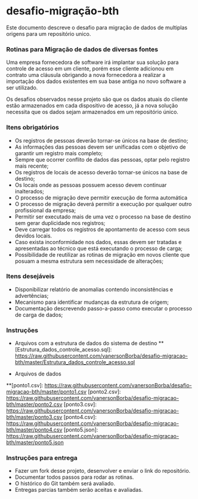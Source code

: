 # desafio-migração-bth

Este documento descreve o desafio para migração de dados de multiplas origens para um repositório unico.

### Rotinas para Migração de dados de diversas fontes

Uma empresa fornecedora de software irá implantar sua solução para controle de acesso em um cliente, porém esse cliente adicionou em contrato uma cláusula obrigando a nova fornecedora a realizar a importação dos dados existentes em sua base antiga no novo software a ser utilizado.

Os desafios observados nesse projeto são que os dados atuais do cliente estão armazenados em cada dispositivo de acesso, já a nova solução necessita que os dados sejam armazenados em um repositório único.
### Itens obrigatórios

* Os registros de pessoas deverão tornar-se únicos na base de destino; 
* As informações das pessoas devem ser unificadas com o objetivo de garantir um registro mais completo; 
* Sempre que ocorrer conflito de dados das pessoas, optar pelo registro mais recente; 
* Os registros de locais de acesso deverão tornar-se únicos na base de destino; 
* Os locais onde as pessoas possuem acesso devem continuar inalterados; 
* O processo de migração deve permitir execução de forma automática
* O processo de migração deverá permitir a execução por qualquer outro profissional da empresa; 
* Permitir ser executado mais de uma vez o processo na base de destino sem gerar duplicidade nos registros; 
* Deve carregar todos os registros de apontamento de acesso com seus devidos locais. 
* Caso exista inconformidade nos dados, essas devem ser tratadas e apresentadas ao técnico que está executando o processo de carga;
* Possibilidade de reutilizar as rotinas de migração em novos cliente que posuam a mesma estrutura sem necessidade de alterações;

### Itens desejáveis

* Disponibilizar relatório de anomalias contendo inconsistências e advertências;
* Mecanismo para identificar mudanças da estrutura de origem;
* Documentação descrevendo passo-a-passo como executar o processo de carga de dados;

### Instruções 

* Arquivos com a estrutura de dados do sistema de destino
**[Estrutura_dados_controle_acesso.sql]: https://raw.githubusercontent.com/vanersonBorba/desafio-migracao-bth/master/Estrutura_dados_controle_acesso.sql

* Arquivos de dados 

**[ponto1.csv]: https://raw.githubusercontent.com/vanersonBorba/desafio-migracao-bth/master/ponto1.csv
[ponto2.csv]: https://raw.githubusercontent.com/vanersonBorba/desafio-migracao-bth/master/ponto2.csv
[ponto3.csv]: https://raw.githubusercontent.com/vanersonBorba/desafio-migracao-bth/master/ponto3.csv
[ponto4.csv]: https://raw.githubusercontent.com/vanersonBorba/desafio-migracao-bth/master/ponto4.csv
[ponto5.json]: https://raw.githubusercontent.com/vanersonBorba/desafio-migracao-bth/master/ponto5.json

[marcacoes1.csv]: https://raw.githubusercontent.com/vanersonBorba/desafio-migracao-bth/master/marcacoes1.csv
[marcacoes2.csv]: https://raw.githubusercontent.com/vanersonBorba/desafio-migracao-bth/master/marcacoes2.csv
[marcacoes3.csv]: https://raw.githubusercontent.com/vanersonBorba/desafio-migracao-bth/master/marcacoes3.csv
[marcacoes4.csv]: https://raw.githubusercontent.com/vanersonBorba/desafio-migracao-bth/master/marcacoes4.csv
[marcacoes5.json]: https://raw.githubusercontent.com/vanersonBorba/desafio-migracao-bth/master/marcacoes5.json


### Instruções para entrega

* Fazer um fork desse projeto, desenvolver e enviar o link do repositório.
* Documentar todos passos para rodar as rotinas.
* O histórico do Git também será avaliado.
* Entregas parcias também serão aceitas e avaliadas.
